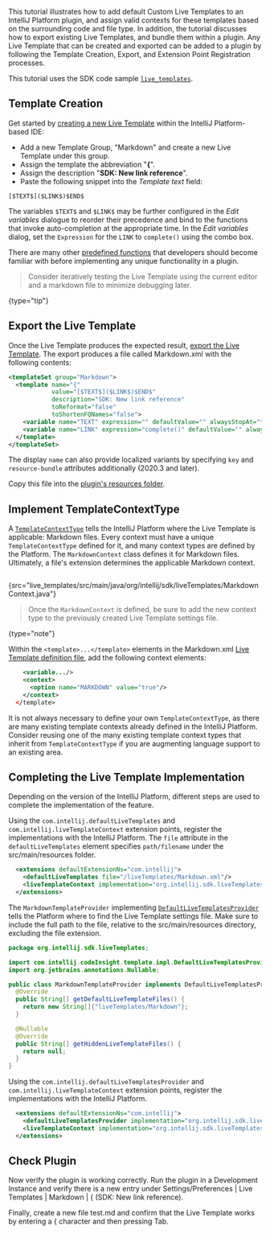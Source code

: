 [//]: # (title: Providing Live Templates)

<!-- Copyright 2000-2022 JetBrains s.r.o. and other contributors. Use of this source code is governed by the Apache 2.0 license that can be found in the LICENSE file. -->

This tutorial illustrates how to add default Custom Live Templates to an IntelliJ Platform plugin, and assign valid contexts for these templates based on the surrounding code and file type.
In addition, the tutorial discusses how to export existing Live Templates, and bundle them within a plugin.
Any Live Template that can be created and exported can be added to a plugin by following the Template Creation, Export, and Extension Point Registration processes.

This tutorial uses the SDK code sample [`live_templates`](https://github.com/JetBrains/intellij-sdk-code-samples/tree/main/live_templates).

## Template Creation
Get started by [creating a new Live Template](https://www.jetbrains.com/idea/help/creating-and-editing-live-templates.html) within the IntelliJ Platform-based IDE:
* Add a new Template Group, "Markdown" and create a new Live Template under this group.
* Assign the template the abbreviation "**{**".
* Assign the description "**SDK: New link reference**".
* Paste the following snippet into the *Template text* field:

```text
[$TEXT$]($LINK$)$END$
```

The variables `$TEXT$` and `$LINK$` may be further configured in the *Edit variables* dialogue to reorder their precedence and bind to the functions that invoke auto-completion at the appropriate time.
In the *Edit variables* dialog, set the `Expression` for the `LINK` to `complete()` using the combo box.

There are many other [predefined functions](https://www.jetbrains.com/idea/help/creating-and-editing-template-variables.html) that developers should become familiar with before implementing any unique functionality in a plugin.

 >  Consider iteratively testing the Live Template using the current editor and a markdown file to minimize debugging later.
 >
 {type="tip"}

## Export the Live Template
Once the Live Template produces the expected result, [export the Live Template](https://www.jetbrains.com/help/idea/sharing-live-templates.html).
The export produces a file called <path>Markdown.xml</path> with the following contents:

```xml
<templateSet group="Markdown">
  <template name="{"
            value="[$TEXT$]($LINK$)$END$"
            description="SDK: New link reference"
            toReformat="false"
            toShortenFQNames="false">
    <variable name="TEXT" expression="" defaultValue="" alwaysStopAt="true" />
    <variable name="LINK" expression="complete()" defaultValue="" alwaysStopAt="true" />
  </template>
</templateSet>
```

The display `name` can also provide localized variants by specifying `key` and `resource-bundle` attributes additionally (2020.3 and later).

Copy this file into the [plugin's resources folder](https://github.com/JetBrains/intellij-sdk-code-samples/tree/main/live_templates/src/main/resources/liveTemplates).

## Implement TemplateContextType
A [`TemplateContextType`](upsource:///platform/analysis-api/src/com/intellij/codeInsight/template/TemplateContextType.java) tells the IntelliJ Platform where the Live Template is applicable: Markdown files.
Every context must have a unique `TemplateContextType` defined for it, and many context types are defined by the Platform.
The `MarkdownContext` class defines it for Markdown files.
Ultimately, a file's extension determines the applicable Markdown context.

```java
```
{src="live_templates/src/main/java/org/intellij/sdk/liveTemplates/MarkdownContext.java"}

 >  Once the `MarkdownContext` is defined, be sure to add the new context type to the previously created Live Template settings file.
 >
 {type="note"}

Within the `<template>...</template>` elements in the <path>Markdown.xml</path> [Live Template definition file](#export-the-live-template), add the following context elements:

```xml
    <variable.../>
    <context>
      <option name="MARKDOWN" value="true"/>
    </context>
  </template>
```

It is not always necessary to define your own `TemplateContextType`, as there are many existing template contexts already defined in the IntelliJ Platform.
Consider reusing one of the many existing template context types that inherit from `TemplateContextType` if you are augmenting language support to an existing area.

## Completing the Live Template Implementation
Depending on the version of the IntelliJ Platform, different steps are used to complete the implementation of the feature.

<tabs>
<tab title="2020.1 and later">

Using the `com.intellij.defaultLiveTemplates` and `com.intellij.liveTemplateContext` extension points, register the implementations with the IntelliJ Platform.
The `file` attribute in the `defaultLiveTemplates` element specifies `path/filename` under the <path>src/main/resources</path> folder.

```xml
  <extensions defaultExtensionNs="com.intellij">
    <defaultLiveTemplates file="/liveTemplates/Markdown.xml"/>
    <liveTemplateContext implementation="org.intellij.sdk.liveTemplates.MarkdownContext"/>
  </extensions>
```

</tab>

<tab title="Versions 2019.3 and Earlier">

The `MarkdownTemplateProvider` implementing [`DefaultLiveTemplatesProvider`](upsource:///platform/lang-impl/src/com/intellij/codeInsight/template/impl/DefaultLiveTemplatesProvider.java) tells the Platform where to find the Live Template settings file.
Make sure to include the full path to the file, relative to the <path>src/main/resources</path> directory, excluding the file extension.

```java
package org.intellij.sdk.liveTemplates;

import com.intellij.codeInsight.template.impl.DefaultLiveTemplatesProvider;
import org.jetbrains.annotations.Nullable;

public class MarkdownTemplateProvider implements DefaultLiveTemplatesProvider {
  @Override
  public String[] getDefaultLiveTemplateFiles() {
    return new String[]{"liveTemplates/Markdown"};
  }

  @Nullable
  @Override
  public String[] getHiddenLiveTemplateFiles() {
    return null;
  }
}
```

Using the `com.intellij.defaultLiveTemplatesProvider` and `com.intellij.liveTemplateContext` extension points, register the implementations with the IntelliJ Platform.

```xml
  <extensions defaultExtensionNs="com.intellij">
    <defaultLiveTemplatesProvider implementation="org.intellij.sdk.liveTemplates.MarkdownTemplateProvider"/>
    <liveTemplateContext implementation="org.intellij.sdk.liveTemplates.MarkdownContext"/>
  </extensions>
```

</tab>
</tabs>

## Check Plugin
Now verify the plugin is working correctly.
Run the plugin in a Development Instance and verify there is a new entry under <menupath>Settings/Preferences | Live Templates | Markdown | \{ (SDK: New link reference)</menupath>.

Finally, create a new file <path>test.md</path> and confirm that the Live Template works by entering a <shortcut>{</shortcut> character and then pressing <shortcut>Tab</shortcut>.
